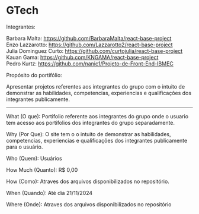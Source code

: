 # GTech

Integrantes:

Barbara Malta: https://github.com/BarbaraMalta/react-base-project <br>
Enzo Lazzarotto: https://github.com/Lazzarotto2/react-base-project <br>
Julia Dominguez Curto: https://github.com/curtojulia/react-base-project <br>
Kauan Gama: https://github.com/KNGAMA/react-base-project <br>
Pedro Kurtz: https://github.com/nanic1/Projeto-de-Front-End-IBMEC <br>

Propósito do portifólio:

Apresentar projetos referentes aos integrantes do grupo com o intuito de demonstrar as habilidades, competencias, experiencias e qualificações dos integrantes publicamente.

---------------------------------------------------------------------------------------------------------------------------------------------------------------------

What (O que): Portifolio referente aos integrantes do grupo onde o usuario tem acesso aos portifolios dos integrantes do grupo separadamente.

Why (Por Que): O site tem o o intuito de demonstrar as habilidades, competencias, experiencias e qualificações dos integrantes publicamente para o usuário.

Who (Quem): Usuários

How Much (Quanto): R$ 0,00

How (Como): Atraves dos arquivos disponibilizados no repositório.

When (Quando): Até dia 21/11/2024

Where (Onde): Atraves dos arquivos disponibilizados no repositório
